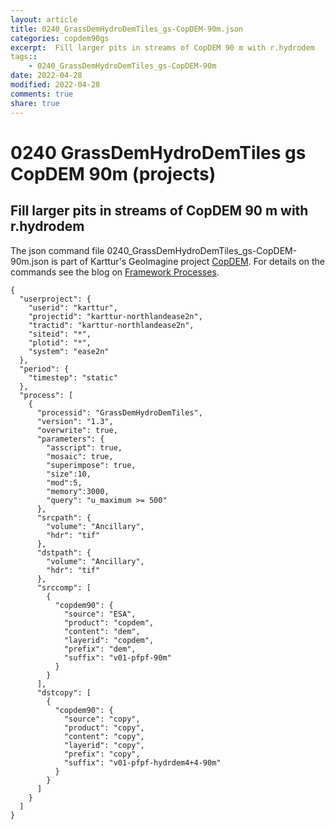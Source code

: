 ```yaml
---
layout: article
title: 0240_GrassDemHydroDemTiles_gs-CopDEM-90m.json
categories: copdem90gs
excerpt:  Fill larger pits in streams of CopDEM 90 m with r.hydrodem
tags:: 
    - 0240_GrassDemHydroDemTiles_gs-CopDEM-90m
date: 2022-04-28
modified: 2022-04-28
comments: true
share: true
---
```


# 0240 GrassDemHydroDemTiles gs CopDEM 90m (projects)

##  Fill larger pits in streams of CopDEM 90 m with r.hydrodem

The json command file <span class='file'>0240_GrassDemHydroDemTiles_gs-CopDEM-90m.json</span> is part of Karttur's GeoImagine project [<span class='project'>CopDEM</span>](https://karttur.github.io/geoimagine03-proj-copdem/index.html). For details on the commands see the blog on [Framework Processes](https://karttur.github.io/geoimagine03-docs-procpack/).

```
{
  "userproject": {
    "userid": "karttur",
    "projectid": "karttur-northlandease2n",
    "tractid": "karttur-northlandease2n",
    "siteid": "*",
    "plotid": "*",
    "system": "ease2n"
  },
  "period": {
    "timestep": "static"
  },
  "process": [
    {
      "processid": "GrassDemHydroDemTiles",
      "version": "1.3",
      "overwrite": true,
      "parameters": {
        "asscript": true,
        "mosaic": true,
        "superimpose": true,
        "size":10,
        "mod":5,
        "memory":3000,
        "query": "u_maximum >= 500"
      },
      "srcpath": {
        "volume": "Ancillary",
        "hdr": "tif"
      },
      "dstpath": {
        "volume": "Ancillary",
        "hdr": "tif"
      },
      "srccomp": [
        {
          "copdem90": {
            "source": "ESA",
            "product": "copdem",
            "content": "dem",
            "layerid": "copdem",
            "prefix": "dem",
            "suffix": "v01-pfpf-90m"
          }
        }
      ],
      "dstcopy": [
        {
          "copdem90": {
            "source": "copy",
            "product": "copy",
            "content": "copy",
            "layerid": "copy",
            "prefix": "copy",
            "suffix": "v01-pfpf-hydrdem4+4-90m"
          }
        }
      ]
    }
  ]
}
```
